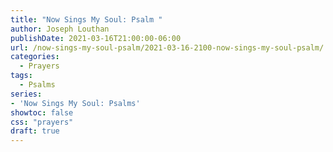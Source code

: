 ```yaml
---
title: "Now Sings My Soul: Psalm "
author: Joseph Louthan
publishDate: 2021-03-16T21:00:00-06:00
url: /now-sings-my-soul-psalm/2021-03-16-2100-now-sings-my-soul-psalm/
categories:
  - Prayers
tags:
  - Psalms
series:
- 'Now Sings My Soul: Psalms'
showtoc: false
css: "prayers"
draft: true
---
```

<div style="font-variant: small-caps;">

</div>

```text
```